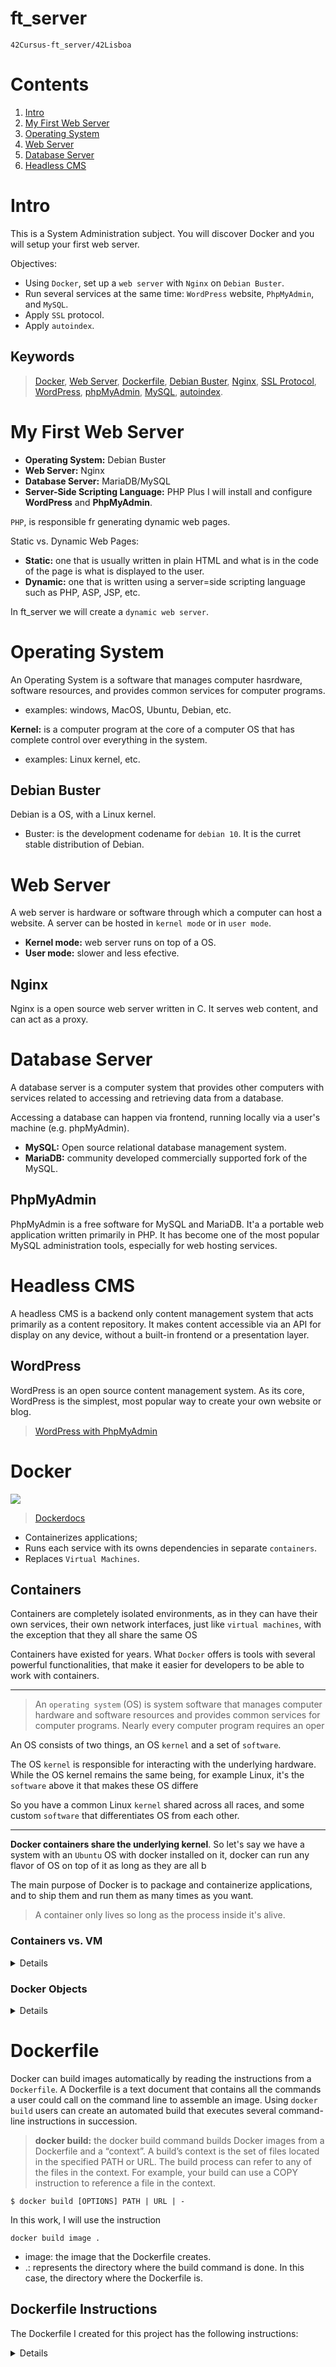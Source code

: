 # ft_server
	42Cursus-ft_server/42Lisboa

# Contents

 1. [Intro]()
 2. [My First Web Server]()
 3. [Operating System]()
 4. [Web Server]()
 5. [Database Server]()
 6. [Headless CMS]()

# Intro

 This is a System Administration subject. You will discover Docker and you will setup your first web server.
 
 Objectives:
 * Using ```Docker```, set up a ```web server``` with ```Nginx``` on ```Debian Buster```.
 * Run several services at the same time: ```WordPress``` website, ```PhpMyAdmin```, and ```MySQL```.
 * Apply ```SSL``` protocol.
 * Apply ```autoindex```.

## Keywords

 > [Docker](https://docs.docker.com/get-started/overview/), [Web Server](https://developer.mozilla.org/en-US/docs/Learn/Common_questions/What_is_a_web_server), [Dockerfile](https://docs.docker.com/engine/reference/builder/), [Debian Buster](https://www.debian.org/doc/), [Nginx](https://nginx.org/en/docs/), [SSL Protocol](https://www.csoonline.com/article/3246212/what-is-ssl-tls-and-how-this-encryption-protocol-works.html), [WordPress](https://codex.wordpress.org/Main_Page), [phpMyAdmin](https://www.phpmyadmin.net/docs/), [MySQL](https://dev.mysql.com/doc/), [autoindex]().

# My First Web Server 

 * **Operating System:** Debian Buster
 * **Web Server:** Nginx
 * **Database Server:** MariaDB/MySQL
 * **Server-Side Scripting Language:** PHP
 Plus I will install and configure **WordPress** and **PhpMyAdmin**.

 ```PHP```, is responsible fr generating dynamic web pages.

 Static vs. Dynamic Web Pages:
 * **Static:** one that is usually written in plain HTML and what is in the code of the page is what is displayed to the user.
 * **Dynamic:** one that is written using a server=side scripting language such as PHP, ASP, JSP, etc.

 In ft_server we will create a ```dynamic web server```.

# Operating System

 An Operating System is a software that manages computer hasrdware,  software resources, and provides common services for computer programs.
 * examples: windows, MacOS, Ubuntu, Debian, etc.

 **Kernel:** is a computer program at the core of a computer OS that has complete control over everything in the system.
 * examples: Linux kernel, etc.

## Debian Buster

 Debian is a OS, with a Linux kernel.

 * Buster: is the development codename for ```debian 10```. It is the curret stable distribution of Debian.

# Web Server

 A web server is hardware or software through which a computer can host a website.
 A server can be hosted in ```kernel mode``` or in ```user mode```.
 * **Kernel mode:** web server runs on top of a OS.
 * **User mode:** slower and less efective.

## Nginx

 Nginx is a open source web server written in C. It serves web content, and can act as a proxy.

# Database Server

 A database server is a computer system that provides other computers with services related to accessing and retrieving data from a database.

 Accessing a database can happen via frontend, running locally via a user's machine (e.g. phpMyAdmin).
 * **MySQL:** Open source relational database management system.
 * **MariaDB:** community developed commercially supported fork of the MySQL.

## PhpMyAdmin

 PhpMyAdmin is a free software for MySQL and MariaDB. It'a a portable web application written primarily in PHP.
 It has become one of the most popular MySQL administration tools, especially for web hosting services.

# Headless CMS

 A headless CMS is a backend only content management system that acts primarily as a content repository.
 It makes content accessible via an API for display on any device, without a built-in frontend or a presentation layer.

## WordPress

 WordPress is an open source content management system. As its core, WordPress is the simplest, most popular way to create your own website or blog.

 > [WordPress with PhpMyAdmin](https://wordpress.org/support/article/creating-database-for-wordpress/#using-phpmyadminA)

# Docker

 ![](https://www.docker.com/sites/default/files/social/docker_facebook_share.png)

 > [Dockerdocs](https://docs.docker.com/get-started/overview/)

 * Containerizes applications;
 * Runs each service with its owns dependencies in separate ```containers```.
 * Replaces ```Virtual Machines```.

## Containers

 Containers are completely isolated environments, as in they can have their own services, their own network interfaces, just like ```virtual machines```, with the exception that they all share the same OS

 Containers have existed for years. What ```Docker``` offers is tools with several powerful functionalities, that make it easier for developers to be able to work with containers.

 -----------------------
 > An ```operating system``` (OS) is system software that manages computer hardware and software resources and provides common services for computer programs. Nearly every computer program requires an oper

 An OS consists of two things, an OS ```kernel``` and a set of ```software```.

 The OS ```kernel``` is responsible for interacting with the underlying hardware. While the OS kernel remains the same being, for example Linux, it's the ```software``` above it that makes these OS differe

 So you have a common Linux ```kernel``` shared across all races, and some custom ```software``` that differentiates OS from each other.

 -----------------------
 **Docker containers share the underlying kernel**. So let's say we have a system with an ```Ubuntu``` OS with docker installed on it, docker can run any flavor of OS on top of it as long as they are all b

 The main purpose of Docker is to package and containerize applications, and to ship them and run them as many times as you want.

 > A container only lives so long as the process inside it's alive.

### Containers vs. VM

 <details>

 |Virtual Machines  |Containers     |
 |:----------------:|:-------------:|
 |Designed by running software on top of physical servers to emulate a particular hardware system. A hypervisor, or a virtual machine monitor, is software, firmware, or hardware that creates and runs VMs.

 ![](https://s7280.pcdn.co/wp-content/uploads/2018/08/containers-vs-virtual-machines-1024x522.png)

 </details>

### Docker Objects

 <details>

 When you use Docker, you are creating and using images, containers, networks, volumes, plugins, and other objects. This section is a brief overview of some of those objects.
 |Objects       |Description|
 |:------------:|:---------:|
 |Images        |An image is a read-only template with instructions for creating a Docker container. You might create your own images or you might only use those created by others and published in a ```reg
 |Containers    |A container is a runnable instance of an ```image```. You can create, start, stop, move, or delete a container using the Docker API or CLI. You can connect a container to one or more netwo

 > An ```image``` is a package or a template. It s used to create one or more ```containers```, **containers are running instances of images** that are isolates and have theis own environments and set of p

 </details>

# Dockerfile

 Docker can build images automatically by reading the instructions from a ```Dockerfile```. 
 A Dockerfile is a text document that contains all the commands a user could call on the command line to assemble an image. 
 Using ```docker build``` users can create an automated build that executes several command-line instructions in succession.

 > **docker build:** the docker build command builds Docker images from a Dockerfile and a “context”. A build’s context is the set of files located in the specified PATH or URL. The build process can refer to any of the files in the context. For example, your build can use a COPY instruction to reference a file in the context.

 ```Shell
 $ docker build [OPTIONS] PATH | URL | -
 ```

 In this work, I will use the instruction
 ```Shell
 docker build image .
 ```

 * image: the image that the Dockerfile creates.
 * .: represents the directory where the build command is done. In this case, the directory where the Dockerfile is.

## Dockerfile Instructions

 The Dockerfile I created for this project has the following instructions:

<details>

### FROM

 ```Dockerfile
 FROM <image>[:<tag>]
 ```

 The ```FROM``` instruction initializes a new build stage and sets the ```Base Image``` for subsequent instructions. 

### RUN

 ```Dockerfile
 RUN <command> 
 ```

 The ```RUN``` instruction will execute any commands in a new layer on top of the current image and commit the results. The resulting committed image will be used for the next step in the Dockerfile.

### COPY
 
 ```Dockerfile
 COPY [--chown=<user>:<group>] <src>... <dest>
 ```

 The ```COPY``` instruction copies new files or directories from <src> and adds them to the filesystem of the container at the path <dest>.

### EXPOSE

 ```Dockerfile
 EXPOSE <port> [<port>/<protocol>...]
 ```

 The ```EXPOSE``` instruction informs Docker that the container listens on the specified network ports at runtime.
 You can specify whether the port listens on TCP or UDP, and the default is TCP if the protocol is not specified.

### CMD

 ```Dockerfile
 CMD <command>
 ```

There can only be one ```CMD``` instruction in a Dockerfile. 
If you list more than one CMD then only the last CMD will take effect.
The main purpose of a CMD is to provide defaults for an executing container.
These defaults can include an executable, or they can omit the executable, in which case you must specify an ENTRYPOINT instruction as well.

</details>

